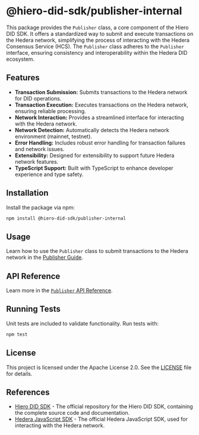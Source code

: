 # @hiero-did-sdk/publisher-internal

This package provides the `Publisher` class, a core component of the Hiero DID SDK.
It offers a standardized way to submit and execute transactions on the Hedera network, simplifying the process of interacting with the Hedera Consensus Service (HCS). The `Publisher` class adheres to the `Publisher` interface, ensuring consistency and interoperability within the Hedera DID ecosystem.

## Features

- **Transaction Submission:** Submits transactions to the Hedera network for DID operations.
- **Transaction Execution:** Executes transactions on the Hedera network, ensuring reliable processing.
- **Network Interaction:** Provides a streamlined interface for interacting with the Hedera network.
- **Network Detection:** Automatically detects the Hedera network environment (mainnet, testnet).
- **Error Handling:** Includes robust error handling for transaction failures and network issues.
- **Extensibility:** Designed for extensibility to support future Hedera network features.
- **TypeScript Support:** Built with TypeScript to enhance developer experience and type safety.

## Installation

Install the package via npm:

```bash
npm install @hiero-did-sdk/publisher-internal
```

## Usage

Learn how to use the `Publisher` class to submit transactions to the Hedera network in the [Publisher Guide](https://hiero-ledger.github.io/hiero-did-sdk-js/documentation/latest/03-implementation/components/publisher-guide.html).

## API Reference

Learn more in the [`Publisher` API Reference](https://hiero-ledger.github.io/hiero-did-sdk-js/documentation/latest/03-implementation/components/publisher-api.html).

## Running Tests

Unit tests are included to validate functionality. Run tests with:

```bash
npm test
```

## License

This project is licensed under the Apache License 2.0. See the [LICENSE](LICENSE) file for details.

## References

- [Hiero DID SDK](https://github.com/hiero-ledger/hiero-did-sdk-js) - The official repository for the Hiero DID SDK, containing the complete source code and documentation.
- [Hedera JavaScript SDK](https://github.com/hashgraph/hedera-sdk-js) - The official Hedera JavaScript SDK, used for interacting with the Hedera network.

